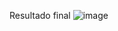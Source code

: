 Resultado final 
![image](https://github.com/Cesar312B/pagina_react/assets/86753747/b666ac94-b7f9-488a-a094-5631599ed824)
